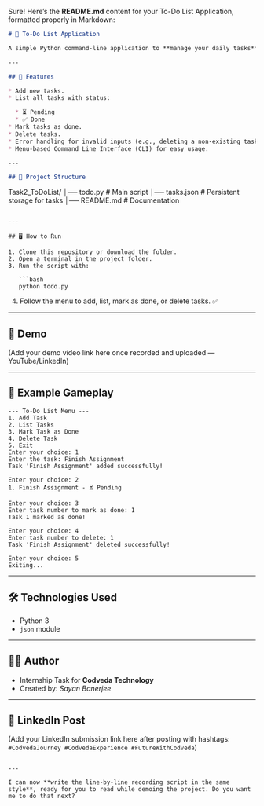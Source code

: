 Sure! Here’s the **README.md** content for your To-Do List Application, formatted properly in Markdown:

```markdown
# 🎯 To-Do List Application

A simple Python command-line application to **manage your daily tasks**. Users can **add**, **delete**, **mark tasks as done**, and **list all tasks**. Tasks are stored persistently in a **JSON file**, so your data is saved even after closing the program.

---

## 🚀 Features

* Add new tasks.
* List all tasks with status:

  * ⏳ Pending
  * ✅ Done
* Mark tasks as done.
* Delete tasks.
* Error handling for invalid inputs (e.g., deleting a non-existing task).
* Menu-based Command Line Interface (CLI) for easy usage.

---

## 📂 Project Structure

```

Task2_ToDoList/
│── todo.py       # Main script
│── tasks.json    # Persistent storage for tasks
│── README.md     # Documentation

````

---

## 🖥️ How to Run

1. Clone this repository or download the folder.
2. Open a terminal in the project folder.
3. Run the script with:

   ```bash
   python todo.py
````

4. Follow the menu to add, list, mark as done, or delete tasks. ✅

---

## 🎥 Demo

(Add your demo video link here once recorded and uploaded — YouTube/LinkedIn)

---

## 📌 Example Gameplay

```
--- To-Do List Menu ---
1. Add Task
2. List Tasks
3. Mark Task as Done
4. Delete Task
5. Exit
Enter your choice: 1
Enter the task: Finish Assignment
Task 'Finish Assignment' added successfully!

Enter your choice: 2
1. Finish Assignment - ⏳ Pending

Enter your choice: 3
Enter task number to mark as done: 1
Task 1 marked as done!

Enter your choice: 4
Enter task number to delete: 1
Task 'Finish Assignment' deleted successfully!

Enter your choice: 5
Exiting...
```

---

## 🛠️ Technologies Used

* Python 3
* `json` module

---

## 👨‍💻 Author

* Internship Task for **Codveda Technology**
* Created by: *Sayan Banerjee*

---

## 🔗 LinkedIn Post

(Add your LinkedIn submission link here after posting with hashtags:
`#CodvedaJourney #CodvedaExperience #FutureWithCodveda`)

```

---

I can now **write the line-by-line recording script in the same style**, ready for you to read while demoing the project. Do you want me to do that next?
```
